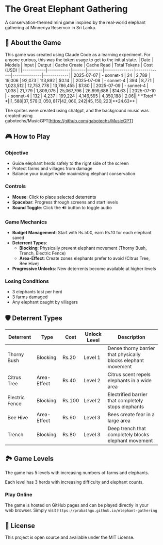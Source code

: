 # The Great Elephant Gathering

A conservation-themed mini game inspired by the real-world elephant gathering at Minneriya Reservoir in Sri Lanka.

## 🐘 About the Game

This game was created using Claude Code as a learning experiment. For anyone curious, this was the token usage to get to the initial state.
| Date       | Models     | Input | Output | Cache Create | Cache Read  | Total Tokens | Cost (USD) |
|------------|------------|-------|--------|---------------|--------------|---------------|-------------|
| 2025-07-07 | - sonnet-4 |    24 |  2,789 |        19,006 |      92,073  |       113,892 |      $0.14  |
| 2025-07-08 | - sonnet-4 |   394 |  8,771 |     1,023,512 |  12,753,778  |    13,786,455 |      $7.80  |
| 2025-07-09 | - sonnet-4 | 1,038 | 21,779 |     1,809,075 |  25,067,796  |    26,899,688 |     $14.63  |
| 2025-07-10 | - sonnet-4 |   132 |  4,237 |       199,224 |   4,146,595  |     4,350,188 |      $2.06  |
| **Total**  |            | 1,588 | 37,576 |     3,050,817 |  42,060,242  |    45,150,223 |    **$24.63** |

The sprites were created using chatgpt, and the background music was created using gabotechs/MusicGPT[https://github.com/gabotechs/MusicGPT]

## 🎮 How to Play

### Objective
- Guide elephant herds safely to the right side of the screen
- Protect farms and villages from damage
- Balance your budget while maximizing elephant conservation

### Controls
- **Mouse**: Click to place selected deterrents
- **Spacebar**: Progress through screens and start levels
- **Sound Toggle**: Click the 🔊 button to toggle audio

### Game Mechanics
- **Budget Management**: Start with Rs.500, earn Rs.10 for each elephant saved
- **Deterrent Types**: 
  - **Blocking**: Physically prevent elephant movement (Thorny Bush, Trench, Electric Fence)
  - **Area-Effect**: Create zones elephants prefer to avoid (Citrus Tree, Bee Hive)
- **Progressive Unlocks**: New deterrents become available at higher levels

### Losing Conditions
- 3 elephants lost per herd
- 3 farms damaged
- Any elephant caught by villagers

## 🛡️ Deterrent Types

| Deterrent | Type | Cost | Unlock Level | Description |
|-----------|------|------|--------------|-------------|
| Thorny Bush | Blocking | Rs.20 | Level 1 | Dense thorny barrier that physically blocks elephant movement |
| Citrus Tree | Area-Effect | Rs.40 | Level 2 | Citrus scent repels elephants in a wide area |
| Electric Fence | Blocking | Rs.100 | Level 2 | Electrified barrier that completely stops elephants |
| Bee Hive | Area-Effect | Rs.60 | Level 3 | Bees create fear in a large area |
| Trench | Blocking | Rs.80 | Level 3 | Deep trench that completely blocks elephant movement |

## 🏞️ Game Levels

The game has 5 levels with increasing numbers of farms and elephants.

Each level has 3 herds with increasing difficulty and elephant counts.

### Play Online
The game is hosted on GitHub pages and can be played directly in your web browser. Simply visit `https://prabathgu.github.io/elephant-gathering`

## 📜 License

This project is open source and available under the MIT License.
